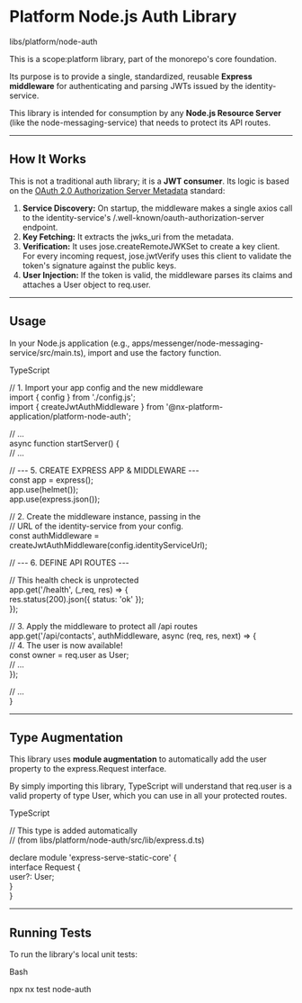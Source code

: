 # **Platform Node.js Auth Library**

libs/platform/node-auth

This is a scope:platform library, part of the monorepo's core foundation.

Its purpose is to provide a single, standardized, reusable **Express middleware** for authenticating and parsing JWTs issued by the identity-service.

This library is intended for consumption by any **Node.js Resource Server** (like the node-messaging-service) that needs to protect its API routes.

---

## **How It Works**

This is not a traditional auth library; it is a **JWT consumer**. Its logic is based on the [OAuth 2.0 Authorization Server Metadata](https://datatracker.ietf.org/doc/html/rfc8414) standard:

1. **Service Discovery:** On startup, the middleware makes a single axios call to the identity-service's /.well-known/oauth-authorization-server endpoint.
2. **Key Fetching:** It extracts the jwks\_uri from the metadata.
3. **Verification:** It uses jose.createRemoteJWKSet to create a key client. For every incoming request, jose.jwtVerify uses this client to validate the token's signature against the public keys.
4. **User Injection:** If the token is valid, the middleware parses its claims and attaches a User object to req.user.

---

## **Usage**

In your Node.js application (e.g., apps/messenger/node-messaging-service/src/main.ts), import and use the factory function.

TypeScript

// 1\. Import your app config and the new middleware  
import { config } from './config.js';  
import { createJwtAuthMiddleware } from '@nx-platform-application/platform-node-auth';

// ...  
async function startServer() {  
// ...

// \--- 5\. CREATE EXPRESS APP & MIDDLEWARE \---  
const app \= express();  
app.use(helmet());  
app.use(express.json());

// 2\. Create the middleware instance, passing in the  
//    URL of the identity-service from your config.  
const authMiddleware \= createJwtAuthMiddleware(config.identityServiceUrl);

// \--- 6\. DEFINE API ROUTES \---

// This health check is unprotected  
app.get('/health', (\_req, res) \=\> {  
res.status(200).json({ status: 'ok' });  
});

// 3\. Apply the middleware to protect all /api routes  
app.get('/api/contacts', authMiddleware, async (req, res, next) \=\> {  
// 4\. The user is now available\!  
const owner \= req.user as User;  
// ...  
});

// ...  
}

---

## **Type Augmentation**

This library uses **module augmentation** to automatically add the user property to the express.Request interface.

By simply importing this library, TypeScript will understand that req.user is a valid property of type User, which you can use in all your protected routes.

TypeScript

// This type is added automatically  
// (from libs/platform/node-auth/src/lib/express.d.ts)

declare module 'express-serve-static-core' {  
interface Request {  
user?: User;  
}  
}

---

## **Running Tests**

To run the library's local unit tests:

Bash

npx nx test node-auth  
